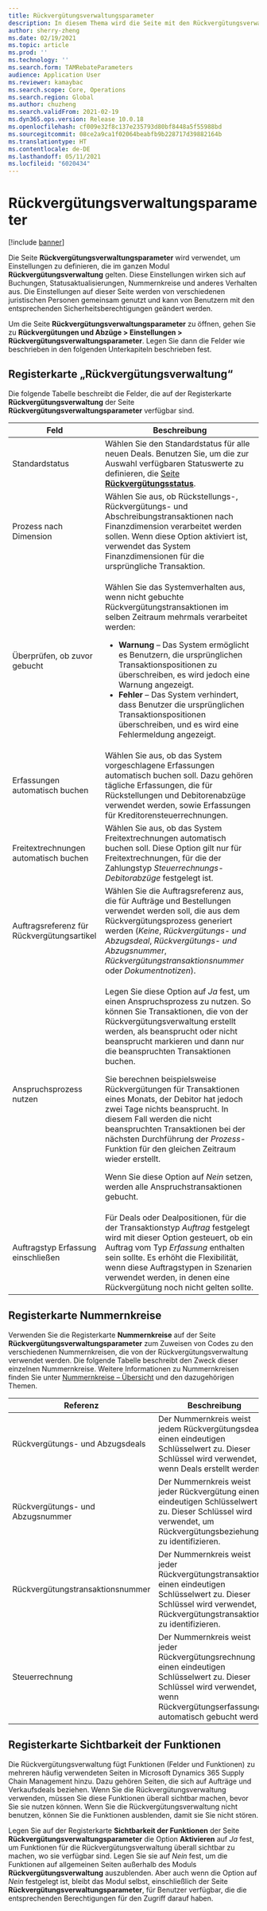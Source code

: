 ```yaml
---
title: Rückvergütungsverwaltungsparameter
description: In diesem Thema wird die Seite mit den Rückvergütungsverwaltungsparametern beschrieben. Diese Seite enthält Einstellungen, die sich auf Buchungen, Statusaktualisierungen, Nummernkreise und anderes Verhalten auswirken.
author: sherry-zheng
ms.date: 02/19/2021
ms.topic: article
ms.prod: ''
ms.technology: ''
ms.search.form: TAMRebateParameters
audience: Application User
ms.reviewer: kamaybac
ms.search.scope: Core, Operations
ms.search.region: Global
ms.author: chuzheng
ms.search.validFrom: 2021-02-19
ms.dyn365.ops.version: Release 10.0.18
ms.openlocfilehash: cf009e32f8c137e235793d80bf8448a5f55988bd
ms.sourcegitcommit: 08ce2a9ca1f02064beabfb9b228717d39882164b
ms.translationtype: HT
ms.contentlocale: de-DE
ms.lasthandoff: 05/11/2021
ms.locfileid: "6020434"
---
```

# <a name="rebate-management-parameters"></a>Rückvergütungsverwaltungsparameter

[!include [banner](../includes/banner.md)]

Die Seite **Rückvergütungsverwaltungsparameter** wird verwendet, um Einstellungen zu definieren, die im ganzen Modul **Rückvergütungsverwaltung** gelten. Diese Einstellungen wirken sich auf Buchungen, Statusaktualisierungen, Nummernkreise und anderes Verhalten aus. Die Einstellungen auf dieser Seite werden von verschiedenen juristischen Personen gemeinsam genutzt und kann von Benutzern mit den entsprechenden Sicherheitsberechtigungen geändert werden.

Um die Seite **Rückvergütungsverwaltungsparameter** zu öffnen, gehen Sie zu **Rückvergütungen und Abzüge \> Einstellungen \> Rückvergütungsverwaltungsparameter**. Legen Sie dann die Felder wie beschrieben in den folgenden Unterkapiteln beschrieben fest.

## <a name="rebate-management-tab"></a>Registerkarte „Rückvergütungsverwaltung“

Die folgende Tabelle beschreibt die Felder, die auf der Registerkarte **Rückvergütungsverwaltung** der Seite **Rückvergütungsverwaltungsparameter** verfügbar sind.

| Feld | Beschreibung |
|---|---|
| Standardstatus | Wählen Sie den Standardstatus für alle neuen Deals. Benutzen Sie, um die zur Auswahl verfügbaren Statuswerte zu definieren, die [Seite **Rückvergütungsstatus**](rebate-statuses.md). |
| Prozess nach Dimension | Wählen Sie aus, ob Rückstellungs-, Rückvergütungs- und Abschreibungstransaktionen nach Finanzdimension verarbeitet werden sollen. Wenn diese Option aktiviert ist, verwendet das System Finanzdimensionen für die ursprüngliche Transaktion. |
| Überprüfen, ob zuvor gebucht | <p>Wählen Sie das Systemverhalten aus, wenn nicht gebuchte Rückvergütungstransaktionen im selben Zeitraum mehrmals verarbeitet werden:</p><ul><li>**Warnung** – Das System ermöglicht es Benutzern, die ursprünglichen Transaktionspositionen zu überschreiben, es wird jedoch eine Warnung angezeigt.</li><li>**Fehler** – Das System verhindert, dass Benutzer die ursprünglichen Transaktionspositionen überschreiben, und es wird eine Fehlermeldung angezeigt. |
| Erfassungen automatisch buchen | Wählen Sie aus, ob das System vorgeschlagene Erfassungen automatisch buchen soll. Dazu gehören tägliche Erfassungen, die für Rückstellungen und Debitorenabzüge verwendet werden, sowie Erfassungen für Kreditorensteuerrechnungen. |
| Freitextrechnungen automatisch buchen | Wählen Sie aus, ob das System Freitextrechnungen automatisch buchen soll. Diese Option gilt nur für Freitextrechnungen, für die der Zahlungstyp *Steuerrechnungs-Debitorabzüge* festgelegt ist. |
| Auftragsreferenz für Rückvergütungsartikel | Wählen Sie die Auftragsreferenz aus, die für Aufträge und Bestellungen verwendet werden soll, die aus dem Rückvergütungsprozess generiert werden (*Keine*, *Rückvergütungs- und Abzugsdeal*, *Rückvergütungs- und Abzugsnummer*, *Rückvergütungstransaktionsnummer* oder *Dokumentnotizen*). |
| Anspruchsprozess nutzen | <p>Legen Sie diese Option auf *Ja* fest, um einen Anspruchsprozess zu nutzen. So können Sie Transaktionen, die von der Rückvergütungsverwaltung erstellt werden, als beansprucht oder nicht beansprucht markieren und dann nur die beanspruchten Transaktionen buchen.</p><p>Sie berechnen beispielsweise Rückvergütungen für Transaktionen eines Monats, der Debitor hat jedoch zwei Tage nichts beansprucht. In diesem Fall werden die nicht beanspruchten Transaktionen bei der nächsten Durchführung der *Prozess*-Funktion für den gleichen Zeitraum wieder erstellt.</p><p>Wenn Sie diese Option auf *Nein* setzen, werden alle Anspruchstransaktionen gebucht.</p> |
| Auftragstyp Erfassung einschließen | Für Deals oder Dealpositionen, für die der Transaktionstyp *Auftrag* festgelegt wird mit dieser Option gesteuert, ob ein Auftrag vom Typ *Erfassung* enthalten sein sollte. Es erhöht die Flexibilität, wenn diese Auftragstypen in Szenarien verwendet werden, in denen eine Rückvergütung noch nicht gelten sollte. |

## <a name="number-sequences-tab"></a>Registerkarte Nummernkreise

Verwenden Sie die Registerkarte **Nummernkreise** auf der Seite **Rückvergütungsverwaltungsparameter** zum Zuweisen von Codes zu den verschiedenen Nummernkreisen, die von der Rückvergütungsverwaltung verwendet werden. Die folgende Tabelle beschreibt den Zweck dieser einzelnen Nummernkreise. Weitere Informationen zu Nummernkreisen finden Sie unter [Nummernkreise – Übersicht](../../fin-ops-core/fin-ops/organization-administration/number-sequence-overview.md) und den dazugehörigen Themen.

| Referenz | Beschreibung |
|---|---|
| Rückvergütungs- und Abzugsdeals | Der Nummernkreis weist jedem Rückvergütungsdeal einen eindeutigen Schlüsselwert zu. Dieser Schlüssel wird verwendet, wenn Deals erstellt werden. |
| Rückvergütungs- und Abzugsnummer | Der Nummernkreis weist jeder Rückvergütung einen eindeutigen Schlüsselwert zu. Dieser Schlüssel wird verwendet, um Rückvergütungsbeziehungen zu identifizieren. |
| Rückvergütungstransaktionsnummer | Der Nummernkreis weist jeder Rückvergütungstransaktion einen eindeutigen Schlüsselwert zu. Dieser Schlüssel wird verwendet, um Rückvergütungstransaktionen zu identifizieren. |
| Steuerrechnung | Der Nummernkreis weist jeder Rückvergütungsrechnung einen eindeutigen Schlüsselwert zu. Dieser Schlüssel wird verwendet, wenn Rückvergütungserfassungen automatisch gebucht werden. |

## <a name="feature-visibility-tab"></a>Registerkarte Sichtbarkeit der Funktionen

Die Rückvergütungsverwaltung fügt Funktionen (Felder und Funktionen) zu mehreren häufig verwendeten Seiten in Microsoft Dynamics 365 Supply Chain Management hinzu. Dazu gehören Seiten, die sich auf Aufträge und Verkaufsdeals beziehen. Wenn Sie die Rückvergütungsverwaltung verwenden, müssen Sie diese Funktionen überall sichtbar machen, bevor Sie sie nutzen können. Wenn Sie die Rückvergütungsverwaltung nicht benutzen, können Sie die Funktionen ausblenden, damit sie Sie nicht stören.

Legen Sie auf der Registerkarte **Sichtbarkeit der Funktionen** der Seite **Rückvergütungsverwaltungsparameter** die Option **Aktivieren** auf *Ja* fest, um Funktionen für die Rückvergütungsverwaltung überall sichtbar zu machen, wo sie verfügbar sind. Legen Sie sie auf *Nein* fest, um die Funktionen auf allgemeinen Seiten außerhalb des Moduls **Rückvergütungsverwaltung** auszublenden. Aber auch wenn die Option auf *Nein* festgelegt ist, bleibt das Modul selbst, einschließlich der Seite **Rückvergütungsverwaltungsparameter**, für Benutzer verfügbar, die die entsprechenden Berechtigungen für den Zugriff darauf haben.
